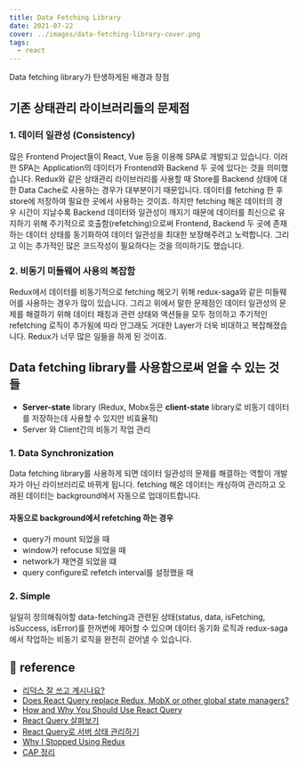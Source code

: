 ```yaml
---
title: Data Fetching Library
date: 2021-07-22
cover: ../images/data-fetching-library-cover.png
tags:
  - react
---
```


Data fetching library가 탄생하게된 배경과 장점

## 기존 상태관리 라이브러리들의 문제점

### 1. 데이터 일관성 (Consistency)

많은 Frontend Project들이 React, Vue 등을 이용해 SPA로 개발되고 있습니다. 이러한 SPA는 Application의 데이터가 Frontend와 Backend 두 곳에 있다는 것을 의미했습니다. Redux와 같은 상태관리 라이브러리를 사용할 때 Store를 Backend 상태에 대한 Data Cache로 사용하는 경우가 대부분이기 때문입니다. 데이터를 fetching 한 후 store에 저장하여 필요한 곳에서 사용하는 것이죠. 하지만 fetching 해온 데이터의 경우 시간이 지날수록 Backend 데이터와 일관성이 깨지기 때문에 데이터를 최신으로 유지하기 위해 주기적으로 호출함(refetching)으로써 Frontend, Backend 두 곳에 존재하는 데이터 상태를 동기화하여 데이터 일관성을 최대한 보장해주려고 노력합니다. 그리고 이는 추가적인 많은 코드작성이 필요하다는 것을 의미하기도 했습니다.

### 2. 비동기 미들웨어 사용의 복잡함

Redux에서 데이터를 비동기적으로 fetching 해오기 위해 redux-saga와 같은 미들웨어를 사용하는 경우가 많이 있습니다. 그리고 위에서 말한 문제점인 데이터 일관성의 문제를 해결하기 위해 데이터 패칭과 관련 상태와 액션들을 모두 정의하고 주기적인 refetching 로직이 추가됨에 따라 안그래도 거대한 Layer가 더욱 비대하고 복잡해졌습니다. Redux가 너무 많은 일들을 하게 된 것이죠.

## Data fetching library를 사용함으로써 얻을 수 있는 것들

- **Server-state** library (Redux, Mobx등은 **client-state** library로 비동기 데이터를 저장하는데 사용할 수 있지만 비효율적)
- Server 와 Client간의 비동기 작업 관리

### 1. Data Synchronization

Data fetching library를 사용하게 되면 데이터 일관성의 문제를 해결하는 역할이 개발자가 아닌 라이브러리로 바뀌게 됩니다. fetching 해온 데이터는 캐싱하여 관리하고 오래된 데이터는 background에서 자동으로 업데이트합니다.

#### 자동으로 background에서 refetching 하는 경우

- query가 mount 되었을 때
- window가 refocuse 되었을 때
- network가 재연결 되었을 떄
- query configure로 refetch interval를 설정했을 때

### 2. Simple

일일히 정의해줘야할 data-fetching과 관련된 상태(status, data, isFetching, isSuccess, isError)를 한꺼번에 제어할 수 있으며 데이터 동기화 로직과 redux-saga에서 작업하는 비동기 로직을 완전히 걷어낼 수 있습니다.

## 📌 reference

- [리덕스 잘 쓰고 계시나요?](https://ridicorp.com/story/how-to-use-redux-in-ridi/)
- [Does React Query replace Redux, MobX or other global state managers?](https://react-query.tanstack.com/guides/does-this-replace-client-state)
- [How and Why You Should Use React Query](https://blog.bitsrc.io/how-to-start-using-react-query-4869e3d5680d)
- [React Query 살펴보기](https://maxkim-j.github.io/posts/react-query-preview)
- [React Query로 서버 상태 관리하기](https://blog.rhostem.com/posts/2021-02-01T00:00:00.000Z)
- [Why I Stopped Using Redux](https://dev.to/g_abud/why-i-quit-redux-1knl)
- [CAP 정리](https://ko.wikipedia.org/wiki/CAP_%EC%A0%95%EB%A6%AC)

